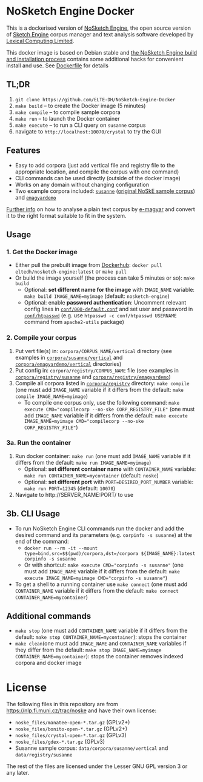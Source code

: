 # NoSketch Engine Docker

This is a dockerised version of [NoSketch Engine](https://nlp.fi.muni.cz/trac/noske), the open source version of [Sketch Engine](https://www.sketchengine.eu/) corpus manager and text analysis software developed by [Lexical Computing Limited](https://www.lexicalcomputing.com/).

This docker image is based on Debian stable and [the NoSketch Engine build and installation process](https://nlp.fi.muni.cz/trac/noske#Buildandinstallation) contains some additional hacks for convenient install and use.
See [Dockerfile](Dockerfile) for details

## TL;DR

 1. `git clone https://github.com/ELTE-DH/NoSketch-Engine-Docker`
 2. `make build` – to create the Docker image (5 minutes)
 3. `make compile` – to compile sample corpora
 4. `make run` – to launch the Docker container
 5. `make execute` – to run a CLI query on `susanne` corpus
 6. navigate to `http://localhost:10070/crystal` to try the GUI

## Features

- Easy to add corpora (just add vertical file and registry file to the appropriate location, and compile the corpus with one command)
- CLI commands can be used directly (outside of the docker image)
- Works on any domain without changing configuration
- Two example corpora included: [`susanne`](corpora/susanne) ([original NoSkE sample corpus](https://corpora.fi.muni.cz/noske/current/src/susanne-example-source.tar.bz2)) and [`emagyardemo`](corpora/emagyardemo)

[Further info](corpora/emagyardemo/vertical/README.md) on how to analyse a plain text corpus by [e-magyar](https://github.com/nytud/emtsv) and convert it to the right format suitable to fit in the system.

## Usage

### 1. Get the Docker image

- Either pull the prebuilt image from [Dockerhub](https://hub.docker.com/r/eltedh/nosketch-engine): `docker pull eltedh/nosketch-engine:latest` or `make pull`
- Or build the image yourself (the process can take 5 minutes or so): `make build`
    - Optional: __set different name for the image__ with `IMAGE_NAME` variable: `make build IMAGE_NAME=myimage` (default: `nosketch-engine`)
    - Optional: enable __password authentication__: Uncomment relevant config lines in [`conf/000-default.conf`](conf/000-default.conf) and set user and password in [`conf/htpasswd`](conf/htpasswd) (e.g. use `htpasswd -c conf/htpasswd USERNAME` command from `apache2-utils` package)

### 2. Compile your corpus

1. Put vert file(s) in: `corpora/CORPUS_NAME/vertical` directory (see examples in [`corpora/susanne/vertical`](corpora/susanne/vertical) and [`corpora/emagyardemo/vertical`](corpora/emagyardemo/vertical) directories)
2. Put config in: `corpora/registry/CORPUS_NAME` file (see examples in [`corpora/registry/susanne`](corpora/registry/susanne) and [`corpora/registry/emagyardemo`](corpora/registry/emagyardemo))
3. Compile all corpora listed in [`corpora/registry`](corpora/registry) directory: `make compile` (one must add `IMAGE_NAME` variable if it differs from the default: `make compile IMAGE_NAME=myimage`)
    - To compile one corpus only, use the following command: `make execute CMD="compilecorp --no-ske CORP_REGISTRY_FILE"` (one must add `IMAGE_NAME` variable if it differs from the default: `make execute IMAGE_NAME=myimage CMD="compilecorp --no-ske CORP_REGISTRY_FILE"`)

### 3a. Run the container

1. Run docker container: `make run` (one must add `IMAGE_NAME` variable if it differs from the default: `make run IMAGE_NAME=myimage`)
    - Optional: __set different container name__ with `CONTAINER_NAME` variable: `make run CONTAINER_NAME=mycontainer` (default: `noske`)
    - Optional: __set different port__ with `PORT=DESIRED_PORT_NUMBER` variable: `make run PORT=12345` (default: `10070`)
2. Navigate to http://SERVER_NAME:PORT/ to use

## 3b. CLI Usage

- To run NoSketch Engine CLI commands run the docker and add the desired command and its parameters (e.g. `corpinfo -s susanne`) at the end of the command:
    - `docker run --rm -it --mount type=bind,src=$$(pwd)/corpora,dst=/corpora ${IMAGE_NAME}:latest corpinfo -s susanne`
    - Or with shortcut: `make execute CMD="corpinfo -s susanne"` (one must add `IMAGE_NAME` variable if it differs from the default: `make execute IMAGE_NAME=myimage CMD="corpinfo -s susanne"`)
- To get a shell to a running container use `make connect` (one must add `CONTAINER_NAME` variable if it differs from the default: `make connect CONTAINER_NAME=mycontainer`)

## Additional commands

- `make stop` (one must add `CONTAINER_NAME` variable if it differs from the default: `make stop CONTAINER_NAME=mycontainer`): stops the container
- `make clean`(one must add `IMAGE_NAME` and `CONTAINER_NAME` variables if they differ from the default: `make stop IMAGE_NAME=myimage CONTAINER_NAME=mycontainer`): stops the container removes indexed corpora and docker image

# License

The following files in this repository are from https://nlp.fi.muni.cz/trac/noske and have their own license:
- `noske_files/manatee-open-*.tar.gz` (GPLv2+)
- `noske_files/bonito-open-*.tar.gz` (GPLv2+)
- `noske_files/crystal-open-*.tar.gz` (GPLv3)
- `noske_files/gdex-*.tar.gz` (GPLv3)
- Susanne sample corpus: `data/corpora/susanne/vertical` and `data/registry/susanne`

The rest of the files are licensed under the Lesser GNU GPL version 3 or any later.
